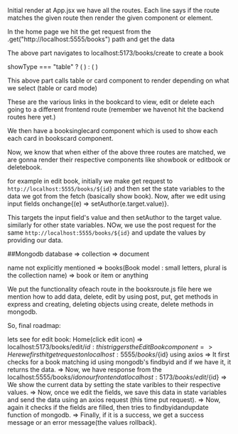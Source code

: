 Initial render at App.jsx we have all the routes. Each line says if the route matches the given route then render the given component or element.

In the home page we hit the get request from the .get("http://localhost:5555/books") path and get the data

<Link to="/books/create">
          <MdOutlineAddBox className="text-sky-800 text-4xl" />
</Link>

The above part navigates to localhost:5173/books/create to create a book

showType === "table" ? (
<BooksTable books={books} />
) : (
<BooksCard books={books} />)

This above part calls table or card component to render depending on what we select (table or card mode)

<Link to={`/books/details/${book._id}`}>
<BsInfoCircle className="text-2xl text-green-800" />
</Link>
<Link to={`/books/edit/${book._id}`}>
<AiOutlineEdit className="text-2xl text-yellow-600" />
</Link>
<Link to={`/books/delete/${book._id}`}>
<MdOutlineDelete className="text-2xl text-red-600" />
</Link>

These are the various links in the bookcard to view, edit or delete each going to a different frontend route (remember we havenot hit the backend routes here yet.)

We then have a booksinglecard component which is used to show each each card in bookscard component.

Now, we know that when either of the above three routes are matched, we are gonna render their respective components like showbook or editbook or deletebook.

for example in edit book, initially we make get request to `http://localhost:5555/books/${id}` and then set the state variables to the data we got from the fetch (basically show book). Now, after we edit using input fields
onchange{(e) => setAuthor(e.target.value)}.

This targets the input field's value and then setAuthor to the target value. similarly for other state variables.
NOw, we use the post request for the same `http://localhost:5555/books/${id}` and update the values by providing our data.

##Mongodb
database => collection => document

name not explicitly mentioned => books(Book model : small letters, plural is the collection name) => book or item or anything

We put the functionality ofeach route in the booksroute.js file here we mention how to add data, delete, edit by using post, put, get methods in express and creating, deleting objects using create, delete methods in mongodb.

So, final roadmap:

lets see for edit book:
Home(click edit icon)
=> localhost:5173/books/edit/${id} : this triggers the EditBook component 
=> Here we first hit get request on localhost:5555/books/${id} using axios
=> It first checks for a book matching id using mongodb's findbyid and if we have it, it returns the data.
=> Now, we have response from the localhost:5555/books/${id} on our front end at localhost:5173/books/edit/${id}
=> We show the current data by setting the state varibles to their respective values.
=> Now, once we edit the fields, we save this data in state variables and send the data using an axios request (this time put request).
=> Now, again it checks if the fields are filled, then tries to findbyidandupdate function of mongodb.
=> Finally, if it is a success, we get a success message or an error message(the values rollback).
